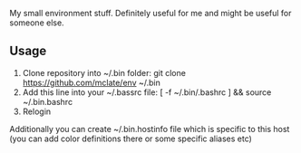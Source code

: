 My small environment stuff. Definitely useful for me and might be useful for someone else.

## Usage

1. Clone repository into ~/.bin folder: git clone https://github.com/mclate/env ~/.bin
2. Add this line into your ~/.bassrc file: [ -f ~/.bin/.bashrc ] && source ~/.bin.bashrc
3. Relogin

Additionally you can create ~/.bin.hostinfo file which is specific to this host (you can add color definitions there or some specific aliases etc)
